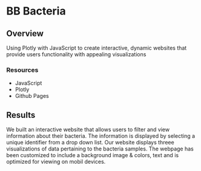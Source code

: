 # BB Bacteria

## Overview

Using Plotly with JavaScript to create interactive, dynamic websites that provide users functionality with appealing visualizations

### Resources
* JavaScript
* Plotly
* Github Pages


## Results

We built an interactive website that allows users to filter and view information about their bacteria. The information is displayed by selecting a unique identifier from a drop down list. Our website displays threee visualizations of data pertaining to the bacteria samples. The webpage has been customized to include a background image & colors, text and is optimized for viewing on mobil devices.